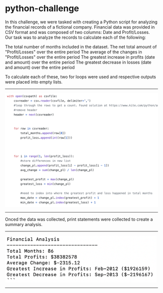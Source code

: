 # python-challenge

In this challenge, we were tasked with creating a Python script for analyzing the financial records of a fictional company. Financial data was provided in CSV format and was composed of two columns: Date and Profit/Losses.  Our task was to analyze the records to calculate each of the following:

The total number of months included in the dataset.
The net total amount of "Profit/Losses" over the entire period
The average of the changes in "Profit/Losses" over the entire period
The greatest increase in profits (date and amount) over the entire period
The greatest decrease in losses (date and amount) over the entire period

To calculate each of these, two for loops were used and respective outputs were placed into empty lists.
<hr>
<a><img src="images/forloop_finance.png" width="700" content-align="center"></a>
<hr>

Onced the data was collected, print statements were collected to create a summary analysis.
<hr>
<a><img src="images/fin_analysis.png" width="500">
<hr>

